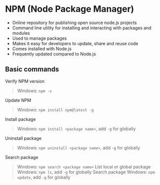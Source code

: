 # NPM (Node Package Manager)
- Online repository for publishing open source node.js projects
- Command line utility for installing and interacting with packages and modules
- Used to manage packages
- Makes it easy for developers to update, share and reuse code
- Comes installed with Node.js
- Frequently updated compared to Node.js

## Basic commands

Verify NPM version
> Windows: `npm -v`

Update NPM
> Windows: `npm install npm@latest -g`

Install package
> Windows: `npm install <package name>`, add `-g` for globally

Uninstall package
> Windows: `npm uninstall <package name>`, add `-g` for globally

Search package
> Windows: `npm search <package name>`
List local or global package
> Windows: `npm ls`, add `-g` for globally
Search package
> Windows: `npm update`, add `-g` for globally
